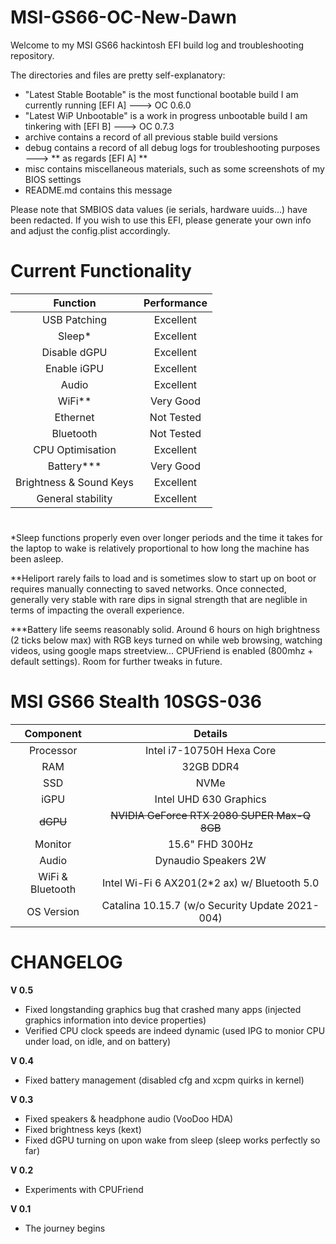 # MSI-GS66-OC-New-Dawn

Welcome to my MSI GS66 hackintosh EFI build log and troubleshooting repository.

The directories and files are pretty self-explanatory:

- "Latest Stable Bootable" is the most functional bootable build I am currently running [EFI A] ---> OC 0.6.0
- "Latest WiP Unbootable" is a work in progress unbootable build I am tinkering with [EFI B] ---> OC 0.7.3
- archive contains a record of all previous stable build versions
- debug contains a record of all debug logs for troubleshooting purposes ---> ** as regards [EFI A] **
- misc contains miscellaneous materials, such as some screenshots of my BIOS settings
- README.md contains this message

Please note that SMBIOS data values (ie serials, hardware uuids...) have been redacted. If you wish to use this EFI, 
please generate your own info and adjust the config.plist accordingly.

#

# Current Functionality

| Function | Performance |
|:-: |:-: |
| USB Patching | Excellent |
| Sleep* | Excellent |
| Disable dGPU | Excellent |
| Enable iGPU | Excellent |
| Audio | Excellent |
| WiFi** | Very Good |
| Ethernet | Not Tested |
| Bluetooth | Not Tested |
| CPU Optimisation | Excellent |
| Battery*** | Very Good |
| Brightness & Sound Keys | Excellent |
| General stability | Excellent |

#

*Sleep functions properly even over longer periods and the time it takes for the laptop to wake is relatively proportional to how long the machine has been asleep.

**Heliport rarely fails to load and is sometimes slow to start up on boot or requires manually connecting to saved networks. Once connected, generally very stable with rare dips in signal strength that are neglible in terms of impacting the overall experience.

***Battery life seems reasonably solid. Around 6 hours on high brightness (2 ticks below max) with RGB keys turned on while web browsing, watching videos, using google maps streetview... CPUFriend is enabled (800mhz + default settings). Room for further tweaks in future.

#

# MSI GS66 Stealth 10SGS-036

| Component | Details |
|:-: |:-: |
| Processor | Intel i7-10750H Hexa Core |
| RAM | 32GB DDR4 |
| SSD | NVMe |
| iGPU | Intel UHD 630 Graphics |
| ~~dGPU~~ | ~~NVIDIA GeForce RTX 2080 SUPER Max-Q 8GB~~ |
| Monitor | 15.6" FHD 300Hz |
| Audio | Dynaudio Speakers 2W |
| WiFi & Bluetooth | Intel Wi-Fi 6 AX201(2*2 ax) w/ Bluetooth 5.0 |
| OS Version | Catalina 10.15.7 (w/o Security Update 2021-004) |

#

# CHANGELOG

**V 0.5**

- Fixed longstanding graphics bug that crashed many apps (injected graphics information into device properties)
- Verified CPU clock speeds are indeed dynamic (used IPG to monior CPU under load, on idle, and on battery)

**V 0.4**

- Fixed battery management (disabled cfg and xcpm quirks in kernel)

**V 0.3**

- Fixed speakers & headphone audio (VooDoo HDA)
- Fixed brightness keys (kext)
- Fixed dGPU turning on upon wake from sleep (sleep works perfectly so far)

**V 0.2**

- Experiments with CPUFriend

**V 0.1**

- The journey begins
